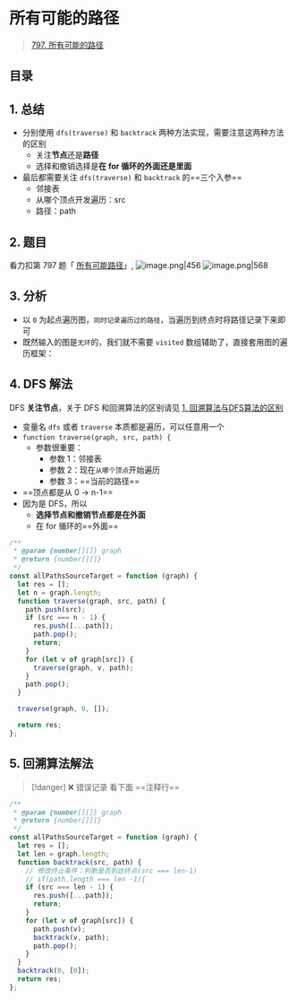 
# 所有可能的路径


> [797. 所有可能的路径](https://leetcode.cn/problems/all-paths-from-source-to-target/)


## 目录
<!-- toc -->
 ## 1. 总结 

- 分别使用 `dfs(traverse)` 和 `backtrack` 两种方法实现，需要注意这两种方法的区别
	- 关注**节点**还是**路径**
	- 选择和撤销选择是**在 for 循环的外面还是里面**
- 最后都需要关注 `dfs(traverse)` 和 `backtrack` 的==三个入参==
	- 邻接表
	- 从哪个顶点开发遍历：src
	- 路径：path

## 2. 题目

看力扣第 797 题「 [所有可能路径](https://leetcode.cn/problems/all-paths-from-source-to-target/)」,
![image.png|456](https://832-1310531898.cos.ap-beijing.myqcloud.com/3886b417d7691307389f24eb44eaef4f.png)
![image.png|568](https://832-1310531898.cos.ap-beijing.myqcloud.com/7b3ee33913d2a43127b74ece5e54e8ce.png)

## 3. 分析

- 以 `0` 为起点遍历图，`同时记录遍历过的路径`，当遍历到终点时将路径记录下来即可 
- 既然输入的图是`无环`的，我们就不需要 `visited` 数组辅助了，直接套用图的遍历框架：

## 4. DFS 解法

DFS **关注节点**，关于 DFS 和回溯算法的区别请见 [1. 回溯算法与DFS算法的区别](/post/QYiz1h6k.html)

- 变量名 `dfs` 或者 `traverse` 本质都是遍历，可以任意用一个
- `function traverse(graph, src, path) {`
	- 参数很重要：
		- 参数 1：邻接表
		- 参数 2：现在`从哪个顶点`开始遍历
		- 参数 3：==当前的路径==
- ==顶点都是从 0 → n-1==
- 因为是 DFS，所以
	- **选择节点和撤销节点都是在外面**
	- 在 for 循环的==外面==

```javascript hl:12,16,18
/**
 * @param {number[][]} graph
 * @return {number[][]}
 */
const allPathsSourceTarget = function (graph) {
  let res = [];
  let n = graph.length;
  function traverse(graph, src, path) {
    path.push(src);
    if (src === n - 1) {
      res.push([...path]);
      path.pop();
      return;
    }
    for (let v of graph[src]) {
      traverse(graph, v, path);
    }
    path.pop();
  }

  traverse(graph, 0, []);

  return res;
};
```

## 5. 回溯算法解法

> [!danger]
> ❌ 错误记录 看下面 ==注释行==

```javascript hl:9
/**
 * @param {number[][]} graph
 * @return {number[][]}
 */
const allPathsSourceTarget = function (graph) {
  let res = [];
  let len = graph.length;
  function backtrack(src, path) {
    // 修改终止条件：判断是否到达终点(src === len-1)
    // if(path.length === len -1){
    if (src === len - 1) {
      res.push([...path]);
      return;
    }
    for (let v of graph[src]) {
      path.push(v);
      backtrack(v, path);
      path.pop();
    }
  }
  backtrack(0, [0]);
  return res;
};
```
